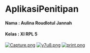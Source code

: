 # AplikasiPenitipan

#### Nama : Aulina Roudlotul Jannah
#### Kelas  : XI RPL 5

[![Capture.png](https://s3.postimg.org/b1bq77q1f/Capture.png)](https://postimg.org/image/fzz8lqtu7/)
[![y7u8.png](https://s23.postimg.org/rovouqly3/y7u8.png)](https://postimg.org/image/wnj799pqv/)
[![print.png](https://s1.postimg.org/b29ym8333/print.png)](https://postimg.org/image/4okviyy6z/)
